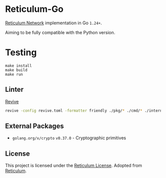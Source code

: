 # Reticulum-Go

[Reticulum Network](https://github.com/markqvist/Reticulum) implementation in Go `1.24+`.

Aiming to be fully compatible with the Python version. 

# Testing

```
make install
make build
make run
```

## Linter

[Revive](https://github.com/mgechev/revive)

```bash
revive -config revive.toml -formatter friendly ./pkg/* ./cmd/* ./internal/*
```

## External Packages

- `golang.org/x/crypto` `v0.37.0` - Cryptographic primitives


## License

This project is licensed under the [Reticulum License](LICENSE). Adopted from [Reticulum](https://github.com/markqvist/Reticulum/blob/dba6cd8393ec0d3137412b1f3890d12243bcfe10/LICENSE).
